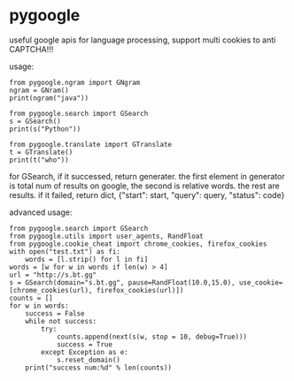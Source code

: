 # pygoogle
useful google apis for language processing, support multi cookies to anti CAPTCHA!!!

usage:

    from pygoogle.ngram import GNgram
    ngram = GNram()
    print(ngram("java"))
    
    from pygoogle.search import GSearch
    s = GSearch()
    print(s("Python"))
    
    from pygoogle.translate import GTranslate
    t = GTranslate()
    print(t("who"))

for GSearch, if it successed, return generater. the first element in generator is total num of results on google, the second is relative words. the rest are results.
if it failed, return dict, {"start": start, "query": query, "status": code}

advanced usage:

    from pygoogle.search import GSearch
    from pygoogle.utils import user_agents, RandFloat
    from pygoogle.cookie_cheat import chrome_cookies, firefox_cookies
    with open("test.txt") as fi:
        words = [l.strip() for l in fi]
    words = [w for w in words if len(w) > 4]
    url = "http://s.bt.gg"
    s = GSearch(domain="s.bt.gg", pause=RandFloat(10.0,15.0), use_cookie= [chrome_cookies(url), firefox_cookies(url)])
    counts = []
    for w in words:
        success = False
        while not success:
            try:
                counts.append(next(s(w, stop = 10, debug=True)))
                success = True
            except Exception as e:
                s.reset_domain()
        print("success num:%d" % len(counts))
